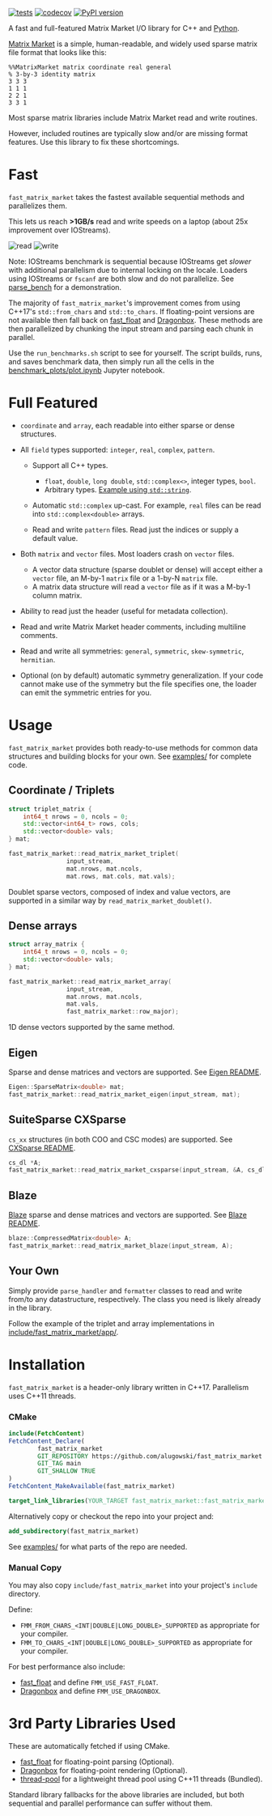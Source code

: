 [![tests](https://github.com/alugowski/fast_matrix_market/actions/workflows/tests.yml/badge.svg)](https://github.com/alugowski/fast_matrix_market/actions/workflows/tests.yml)
[![codecov](https://codecov.io/gh/alugowski/fast_matrix_market/branch/main/graph/badge.svg?token=s1G9zG4sDS)](https://codecov.io/gh/alugowski/fast_matrix_market)
[![PyPI version](https://badge.fury.io/py/fast_matrix_market.svg)](https://pypi.org/project/fast-matrix-market/)

A fast and full-featured Matrix Market I/O library for C++ and [Python](python).

[Matrix Market](https://math.nist.gov/MatrixMarket/formats.html) is a simple, human-readable, and widely used sparse matrix file format that looks like this:
```
%%MatrixMarket matrix coordinate real general
% 3-by-3 identity matrix
3 3 3
1 1 1
2 2 1
3 3 1
```
Most sparse matrix libraries include Matrix Market read and write routines.

However, included routines are typically slow and/or are missing format features. Use this library to fix these shortcomings.

# Fast

`fast_matrix_market` takes the fastest available sequential methods and parallelizes them.

This lets us reach **>1GB/s** read and write speeds on a laptop (about 25x improvement over IOStreams).

![read](benchmark_plots/parallel-scaling-cpp-read.svg)
![write](benchmark_plots/parallel-scaling-cpp-write.svg)

Note: IOStreams benchmark is sequential because IOStreams get *slower* with additional parallelism due to internal locking on the locale.
Loaders using IOStreams or `fscanf` are both slow and do not parallelize. See [parse_bench](https://github.com/alugowski/parse-bench) for a demonstration.

The majority of `fast_matrix_market`'s improvement comes from using C++17's `std::from_chars` and `std::to_chars`.
If floating-point versions are not available then fall back on [fast_float](https://github.com/fastfloat/fast_float) 
and [Dragonbox](https://github.com/jk-jeon/dragonbox). These methods are then parallelized by chunking the input stream and parsing each chunk in parallel.

Use the `run_benchmarks.sh` script to see for yourself. The script builds, runs, and saves benchmark data, then simply run all the cells in the [benchmark_plots/plot.ipynb](benchmark_plots/plot.ipynb) Jupyter notebook.

# Full Featured

* `coordinate` and `array`, each readable into either sparse or dense structures.

* All `field` types supported: `integer`, `real`, `complex`, `pattern`.

  * Support all C++ types.
    * `float`, `double`, `long double`, `std::complex<>`, integer types, `bool`.
    * Arbitrary types. [Example using `std::string`](tests/user_type_test.cpp).

  * Automatic `std::complex` up-cast. For example, `real` files can be read into `std::complex<double>` arrays.

  * Read and write `pattern` files. Read just the indices or supply a default value.

* Both `matrix` and `vector` files. Most loaders crash on `vector` files.
  * A vector data structure (sparse doublet or dense) will accept either a `vector` file, an M-by-1 `matrix` file or a 1-by-N `matrix` file.
  * A matrix data structure will read a `vector` file as if it was a M-by-1 column matrix.

* Ability to read just the header (useful for metadata collection).

* Read and write Matrix Market header comments, including multiline comments.

* Read and write all symmetries: `general`, `symmetric`, `skew-symmetric`, `hermitian`.

* Optional (on by default) automatic symmetry generalization. If your code cannot make use of the symmetry but the file specifies one, the loader can emit the symmetric entries for you.

# Usage

`fast_matrix_market` provides both ready-to-use methods for common data structures and building blocks for your own. See [examples/](examples) for complete code.

## Coordinate / Triplets

```c++
struct triplet_matrix {
    int64_t nrows = 0, ncols = 0;
    std::vector<int64_t> rows, cols;
    std::vector<double> vals;
} mat;

fast_matrix_market::read_matrix_market_triplet(
                input_stream,
                mat.nrows, mat.ncols,
                mat.rows, mat.cols, mat.vals);
```

Doublet sparse vectors, composed of index and value vectors, are supported in a similar way by `read_matrix_market_doublet()`.

## Dense arrays

```c++
struct array_matrix {
    int64_t nrows = 0, ncols = 0;
    std::vector<double> vals;
} mat;

fast_matrix_market::read_matrix_market_array(
                input_stream,
                mat.nrows, mat.ncols,
                mat.vals,
                fast_matrix_market::row_major);
```

1D dense vectors supported by the same method.

## Eigen
Sparse and dense matrices and vectors are supported. See [Eigen README](README.Eigen.md).
```c++
Eigen::SparseMatrix<double> mat;
fast_matrix_market::read_matrix_market_eigen(input_stream, mat);
```

## SuiteSparse CXSparse
`cs_xx` structures (in both COO and CSC modes) are supported. See [CXSparse README](README.CXSparse.md).
```c++
cs_dl *A;
fast_matrix_market::read_matrix_market_cxsparse(input_stream, &A, cs_dl_spalloc);
```

## Blaze
[Blaze](https://bitbucket.org/blaze-lib/blaze) sparse and dense matrices and vectors are supported. See [Blaze README](README.Blaze.md).
```c++
blaze::CompressedMatrix<double> A;
fast_matrix_market::read_matrix_market_blaze(input_stream, A);
```

## Your Own

Simply provide `parse_handler` and `formatter` classes to read and write from/to any datastructure, respectively. The class you need is likely already in the library.

Follow the example of the triplet and array implementations in [include/fast_matrix_market/app/](include/fast_matrix_market/app).

# Installation

`fast_matrix_market` is a header-only library written in C++17. Parallelism uses C++11 threads.

### CMake

```cmake
include(FetchContent)
FetchContent_Declare(
        fast_matrix_market
        GIT_REPOSITORY https://github.com/alugowski/fast_matrix_market
        GIT_TAG main
        GIT_SHALLOW TRUE
)
FetchContent_MakeAvailable(fast_matrix_market)

target_link_libraries(YOUR_TARGET fast_matrix_market::fast_matrix_market)
```

Alternatively copy or checkout the repo into your project and:
```cmake
add_subdirectory(fast_matrix_market)
```
See [examples/](examples) for what parts of the repo are needed.

### Manual Copy
You may also copy `include/fast_matrix_market` into your project's `include` directory.

Define:
* `FMM_FROM_CHARS_<INT|DOUBLE|LONG_DOUBLE>_SUPPORTED` as appropriate for your compiler.
* `FMM_TO_CHARS_<INT|DOUBLE|LONG_DOUBLE>_SUPPORTED` as appropriate for your compiler.

For best performance also include:
* [fast_float](https://github.com/fastfloat/fast_float) and define `FMM_USE_FAST_FLOAT`.
* [Dragonbox](https://github.com/jk-jeon/dragonbox) and define `FMM_USE_DRAGONBOX`.


# 3rd Party Libraries Used
These are automatically fetched if using CMake.

* [fast_float](https://github.com/fastfloat/fast_float) for floating-point parsing (Optional).
* [Dragonbox](https://github.com/jk-jeon/dragonbox) for floating-point rendering (Optional).
* [thread-pool](https://github.com/bshoshany/thread-pool) for a lightweight thread pool using C++11 threads (Bundled). 

Standard library fallbacks for the above libraries are included, but both sequential and parallel performance can suffer without them.